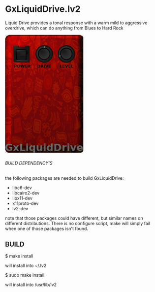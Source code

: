 # GxLiquidDrive.lv2
Liquid Drive provides a tonal response with a warm mild to aggressive overdrive, which can do anything from Blues to Hard Rock

![GxLiquidDrive](https://raw.githubusercontent.com/brummer10/GxLiquidDrive.lv2/master/GxLiquidDrive.png)


###### BUILD DEPENDENCY’S 

the following packages are needed to build GxLiquidDrive:

- libc6-dev
- libcairo2-dev
- libx11-dev
- x11proto-dev
- lv2-dev

note that those packages could have different, but similar names 
on different distributions. There is no configure script, 
make will simply fail when one of those packages isn't found.

## BUILD 

$ make install

will install into ~/.lv2

$ sudo make install

will install into /usr/lib/lv2

